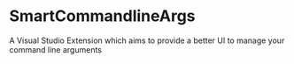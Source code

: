 # SmartCommandlineArgs
A Visual Studio Extension which aims to provide a better UI to manage your command line arguments
